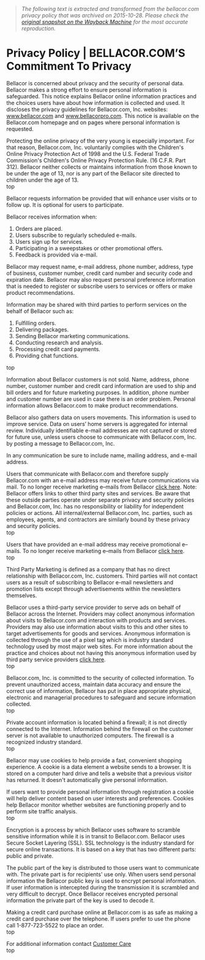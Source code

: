 > *The following text is extracted and transformed from the bellacor.com privacy policy that was archived on 2015-10-28. Please check the [original snapshot on the Wayback Machine](https://web.archive.org/web/20151028093335id_/http%3A//www.bellacor.com/privacypolicy.htm) for the most accurate reproduction.*

# Privacy Policy | BELLACOR.COM’S Commitment To Privacy

  
  
Bellacor is concerned about privacy and the security of personal data. Bellacor makes a strong effort to ensure personal information is safeguarded. This notice explains Bellacor online information practices and the choices users have about how information is collected and used. It discloses the privacy guidelines for Bellacor.com, Inc. websites: www.bellacor.com and www.bellacorpro.com. This notice is available on the Bellacor.com homepage and on pages where personal information is requested. 

Protecting the online privacy of the very young is especially important. For that reason, Bellacor.com, Inc. voluntarily complies with the Children's Online Privacy Protection Act of 1998 and the U.S. Federal Trade Commission's Children's Online Privacy Protection Rule. (16 C.F.R. Part 312). Bellacor neither collects or maintains information from those known to be under the age of 13, nor is any part of the Bellacor site directed to children under the age of 13.   
top

  
  
Bellacor requests information be provided that will enhance user visits or to follow up. It is optional for users to participate. 

Bellacor receives information when: 

  1. Orders are placed.
  2. Users subscribe to regularly scheduled e-mails.
  3. Users sign up for services.
  4. Participating in a sweepstakes or other promotional offers.
  5. Feedback is provided via e-mail.



Bellacor may request name, e-mail address, phone number, address, type of business, customer number, credit card number and security code and expiration date. Bellacor may also request personal preference information that is needed to register or subscribe users to services or offers or make product recommendations. 

Information may be shared with third parties to perform services on the behalf of Bellacor such as: 

  1. Fulfilling orders.
  2. Delivering packages.
  3. Sending Bellacor marketing communications.
  4. Conducting research and analysis.
  5. Processing credit card payments.
  6. Providing chat functions.



top

  
  
Information about Bellacor customers is not sold. Name, address, phone number, customer number and credit card information are used to ship and bill orders and for future marketing purposes. In addition, phone number and customer number are used in case there is an order problem. Personal information allows Bellacor.com to make product recommendations. 

Bellacor also gathers data on users movements. This information is used to improve service. Data on users’ home servers is aggregated for internal review. Individually identifiable e-mail addresses are not captured or stored for future use, unless users choose to communicate with Bellacor.com, Inc. by posting a message to Bellacor.com, Inc. 

In any communication be sure to include name, mailing address, and e-mail address. 

Users that communicate with Bellacor.com and therefore supply Bellacor.com with an e-mail address may receive future communications via mail. To no longer receive marketing e–mails from Bellacor [click here](http://www.bellacor.com/unsubscribe.cfm). Note: Bellacor offers links to other third party sites and services. Be aware that these outside parties operate under separate privacy and security policies and Bellacor.com, Inc. has no responsibility or liability for independent policies or actions. All internal/external Bellacor.com, Inc. parties, such as employees, agents, and contractors are similarly bound by these privacy and security policies.   
top

  
  
Users that have provided an e-mail address may receive promotional e–mails. To no longer receive marketing e–mails from Bellacor [click here](http://www.bellacor.com/unsubscribe.cfm).   
top

  
  
Third Party Marketing is defined as a company that has no direct relationship with Bellacor.com, Inc. customers. Third parties will not contact users as a result of subscribing to Bellacor e-mail newsletters and promotion lists except through advertisements within the newsletters themselves. 

Bellacor uses a third-party service provider to serve ads on behalf of Bellacor across the Internet. Providers may collect anonymous information about visits to Bellacor.com and interaction with products and services. Providers may also use information about visits to this and other sites to target advertisements for goods and services. Anonymous information is collected through the use of a pixel tag which is industry standard technology used by most major web sites. For more information about the practice and choices about not having this anonymous information used by third party service providers [click here](http://www.networkadvertising.org/choices/).   
top

  
  
Bellacor.com, Inc. is committed to the security of collected information. To prevent unauthorized access, maintain data accuracy and ensure the correct use of information, Bellacor has put in place appropriate physical, electronic and managerial procedures to safeguard and secure information collected.   
top

  
  
Private account information is located behind a firewall; it is not directly connected to the Internet. Information behind the firewall on the customer server is not available to unauthorized computers. The firewall is a recognized industry standard.   
top

  
  
Bellacor may use cookies to help provide a fast, convenient shopping experience. A cookie is a data element a website sends to a browser. It is stored on a computer hard drive and tells a website that a previous visitor has returned. It doesn't automatically give personal information. 

If users want to provide personal information through registration a cookie will help deliver content based on user interests and preferences. Cookies help Bellacor monitor whether websites are functioning properly and to perform site traffic analysis.   
top

  
  
Encryption is a process by which Bellacor uses software to scramble sensitive information while it is in transit to Bellacor.com. Bellacor uses Secure Socket Layering (SSL). SSL technology is the industry standard for secure online transactions. It is based on a key that has two different parts: public and private. 

The public part of the key is distributed to those users want to communicate with. The private part is for recipients' use only. When users send personal information the Bellacor public key is used to encrypt personal information. If user information is intercepted during the transmission it is scrambled and very difficult to decrypt. Once Bellacor receives encrypted personal information the private part of the key is used to decode it. 

Making a credit card purchase online at Bellacor.com is as safe as making a credit card purchase over the telephone. If users prefer to use the phone call 1-877-723-5522 to place an order.   
top

  
  
For additional information contact [Customer Care](http://www.bellacor.com/contact.cfm)   
top
